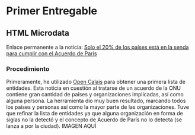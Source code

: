 # Primer Entregable
## HTML Microdata

Enlace permanente a la noticia: [Solo el 20% de los países está en la senda para cumplir con el Acuerdo de París](https://elpais.com/sociedad/2019/11/05/actualidad/1572948813_120202.html)

### Procedimiento
Primeramente, he utilizado [Open Calais](http://www.opencalais.com/) para obtener una primera lista de entidades. Esta noticia en cuestión al tratarse de un acuerdo de la ONU contiene gran cantidad de países y organizaciones implicadas, así como alguna persona. La herramienta dio muy buen resultado, marcando todos los países y personas así como la mayor parte de las organizaciones. Tuve que refinar la lista de entidades ya que alguna organización en forma de siglas no la detectó y el concepto de Acuerdo de París no lo detecta (se lanza a por la ciudad).
IMAGEN AQUÍ
